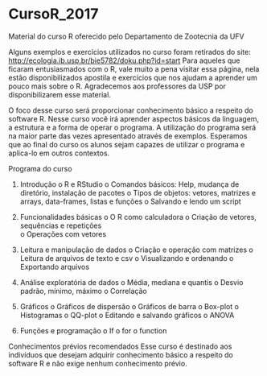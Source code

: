 # CursoR_2017
Material do curso R oferecido pelo Departamento de Zootecnia da UFV

Alguns exemplos e exercícios utilizados no curso foram retirados do site: http://ecologia.ib.usp.br/bie5782/doku.php?id=start
Para aqueles que ficaram entusiasmados com o R, vale muito a pena visitar essa página, nela estão disponibilizados apostila e exercícios que nos ajudam a aprender um pouco mais sobre o R. Agradecemos aos professores da USP por disponibilizarem esse material.


O foco desse curso será proporcionar conhecimento básico a respeito do software R. Nesse curso você irá aprender aspectos básicos da linguagem, a estrutura e a forma de operar o programa. A utilização do programa será na maior parte das vezes apresentado através de exemplos. Esperamos que ao final do curso os alunos sejam capazes de utilizar o programa e aplica-lo em outros contextos.  

Programa do curso
1.	Introdução
o	R e RStudio
o	Comandos básicos: Help, mudança de diretório, instalação de pacotes 
o	Tipos de objetos: vetores, matrizes e arrays, data-frames, listas e funções
o	Salvando e lendo um script

2.	Funcionalidades básicas 
o	O R como calculadora
o	Criação de vetores, sequências e repetições  
o	Operações com vetores 

3.	Leitura e manipulação de dados
o	Criação e operação com matrizes
o	Leitura de arquivos de texto e csv 
o	Visualizando e ordenando
o	Exportando arquivos

4.	Análise exploratória de dados
o	Média, mediana e quantis
o	Desvio padrão, mínimo, máximo
o	Correlação

5.	Gráficos
o	Gráficos de dispersão
o	Gráficos de barra
o	Box-plot
o	Histogramas
o	QQ-plot
o	Editando e salvando gráficos
o	ANOVA

6.	Funções e programação
o	If 
o	for 
o	function

Conhecimentos prévios recomendados
Esse curso é destinado aos indivíduos que desejam adquirir conhecimento básico a respeito do software R e não exige nenhum conhecimento prévio. 
